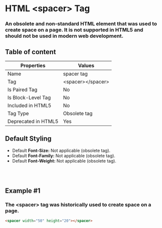 # HTML &lt;spacer&gt; Tag

### An obsolete and non-standard HTML element that was used to create space on a page. It is not supported in HTML5 and should not be used in modern web development.



## Table of content


| Properties            | Values                                                               |
|---------------------|----------------------------------------------------------------------|
| Name                | spacer tag                                                |
| Tag                 | &lt;spacer&gt;&lt;/spacer&gt;                                            |
| Is Paired Tag       | No                                                  |
| Is Block-Level Tag  | No                                |
| Included in HTML5   | No     |
| Tag Type            | Obsolete tag     |
| Deprecated in HTML5 | Yes     |


## Default Styling


-	Default **Font-Size:** Not applicable (obsolete tag).
-	Default **Font-Family:** Not applicable (obsolete tag).
-	Default **Font-Weight:** Not applicable (obsolete tag).


<br>
<br>

## Example #1
### The &lt;spacer&gt; tag was historically used to create space on a page.
```html
<spacer width="50" height="20"></spacer>
``` 
<br>
<br>

